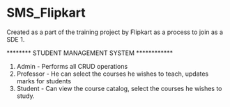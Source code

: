 # SMS_Flipkart
Created as a part of the training project by Flipkart as a process to join as a SDE 1.

******** STUDENT MANAGEMENT SYSTEM ************
1. Admin - Performs all CRUD operations
2. Professor -  He can select the courses he wishes to teach, updates marks for students
3. Student - Can view the course catalog, select the courses he wishes to study.
